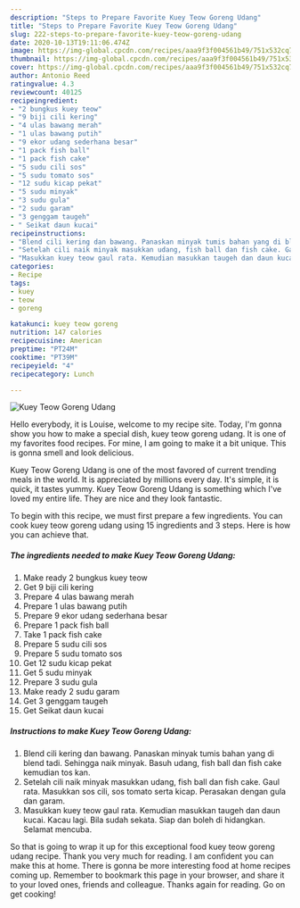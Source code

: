 ```yaml
---
description: "Steps to Prepare Favorite Kuey Teow Goreng Udang"
title: "Steps to Prepare Favorite Kuey Teow Goreng Udang"
slug: 222-steps-to-prepare-favorite-kuey-teow-goreng-udang
date: 2020-10-13T19:11:06.474Z
image: https://img-global.cpcdn.com/recipes/aaa9f3f004561b49/751x532cq70/kuey-teow-goreng-udang-resipi-foto-utama.jpg
thumbnail: https://img-global.cpcdn.com/recipes/aaa9f3f004561b49/751x532cq70/kuey-teow-goreng-udang-resipi-foto-utama.jpg
cover: https://img-global.cpcdn.com/recipes/aaa9f3f004561b49/751x532cq70/kuey-teow-goreng-udang-resipi-foto-utama.jpg
author: Antonio Reed
ratingvalue: 4.3
reviewcount: 40125
recipeingredient:
- "2 bungkus kuey teow"
- "9 biji cili kering"
- "4 ulas bawang merah"
- "1 ulas bawang putih"
- "9 ekor udang sederhana besar"
- "1 pack fish ball"
- "1 pack fish cake"
- "5 sudu cili sos"
- "5 sudu tomato sos"
- "12 sudu kicap pekat"
- "5 sudu minyak"
- "3 sudu gula"
- "2 sudu garam"
- "3 genggam taugeh"
- " Seikat daun kucai"
recipeinstructions:
- "Blend cili kering dan bawang. Panaskan minyak tumis bahan yang di blend tadi. Sehingga naik minyak. Basuh udang, fish ball dan fish cake kemudian tos kan."
- "Setelah cili naik minyak masukkan udang, fish ball dan fish cake. Gaul rata. Masukkan sos cili, sos tomato serta kicap. Perasakan dengan gula dan garam."
- "Masukkan kuey teow gaul rata. Kemudian masukkan taugeh dan daun kucai. Kacau lagi. Bila sudah sekata. Siap dan boleh di hidangkan. Selamat mencuba."
categories:
- Recipe
tags:
- kuey
- teow
- goreng

katakunci: kuey teow goreng 
nutrition: 147 calories
recipecuisine: American
preptime: "PT24M"
cooktime: "PT39M"
recipeyield: "4"
recipecategory: Lunch

---
```



![Kuey Teow Goreng Udang](https://img-global.cpcdn.com/recipes/aaa9f3f004561b49/751x532cq70/kuey-teow-goreng-udang-resipi-foto-utama.jpg)

Hello everybody, it is Louise, welcome to my recipe site. Today, I'm gonna show you how to make a special dish, kuey teow goreng udang. It is one of my favorites food recipes. For mine, I am going to make it a bit unique. This is gonna smell and look delicious.



Kuey Teow Goreng Udang is one of the most favored of current trending meals in the world. It is appreciated by millions every day. It's simple, it is quick, it tastes yummy. Kuey Teow Goreng Udang is something which I've loved my entire life. They are nice and they look fantastic.


To begin with this recipe, we must first prepare a few ingredients. You can cook kuey teow goreng udang using 15 ingredients and 3 steps. Here is how you can achieve that.

<!--inarticleads1-->

##### The ingredients needed to make Kuey Teow Goreng Udang:

1. Make ready 2 bungkus kuey teow
1. Get 9 biji cili kering
1. Prepare 4 ulas bawang merah
1. Prepare 1 ulas bawang putih
1. Prepare 9 ekor udang sederhana besar
1. Prepare 1 pack fish ball
1. Take 1 pack fish cake
1. Prepare 5 sudu cili sos
1. Prepare 5 sudu tomato sos
1. Get 12 sudu kicap pekat
1. Get 5 sudu minyak
1. Prepare 3 sudu gula
1. Make ready 2 sudu garam
1. Get 3 genggam taugeh
1. Get  Seikat daun kucai




<!--inarticleads2-->

##### Instructions to make Kuey Teow Goreng Udang:

1. Blend cili kering dan bawang. Panaskan minyak tumis bahan yang di blend tadi. Sehingga naik minyak. Basuh udang, fish ball dan fish cake kemudian tos kan.
1. Setelah cili naik minyak masukkan udang, fish ball dan fish cake. Gaul rata. Masukkan sos cili, sos tomato serta kicap. Perasakan dengan gula dan garam.
1. Masukkan kuey teow gaul rata. Kemudian masukkan taugeh dan daun kucai. Kacau lagi. Bila sudah sekata. Siap dan boleh di hidangkan. Selamat mencuba.




So that is going to wrap it up for this exceptional food kuey teow goreng udang recipe. Thank you very much for reading. I am confident you can make this at home. There is gonna be more interesting food at home recipes coming up. Remember to bookmark this page in your browser, and share it to your loved ones, friends and colleague. Thanks again for reading. Go on get cooking!

